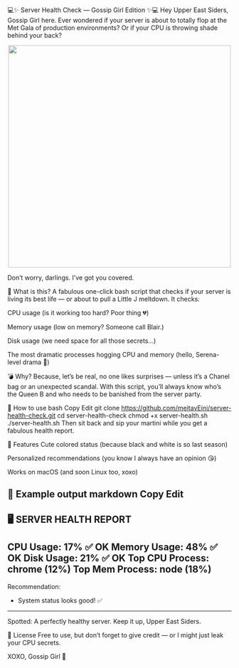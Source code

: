 💻✨ Server Health Check — Gossip Girl Edition ✨💻
Hey Upper East Siders, Gossip Girl here.
Ever wondered if your server is about to totally flop at the Met Gala of production environments? Or if your CPU is throwing shade behind your back?

<p align="center">
  <img width="500" src="https://media4.giphy.com/media/v1.Y2lkPTc5MGI3NjExMGtteGo5NDI5bGxveDdoMDRyb203YWs2NjIxYjA5b2JqMnZtNWw5cCZlcD12MV9pbnRlcm5hbF9naWZfYnlfaWQmY3Q9Zw/5yLgoc7NuyKE9aHTEGY/giphy.gif">
</p>

Don’t worry, darlings. I’ve got you covered.

👠 What is this?
A fabulous one-click bash script that checks if your server is living its best life — or about to pull a Little J meltdown.
It checks:

CPU usage (is it working too hard? Poor thing 💔)

Memory usage (low on memory? Someone call Blair.)

Disk usage (we need space for all those secrets...)

The most dramatic processes hogging CPU and memory (hello, Serena-level drama 👀)

💣 Why?
Because, let’s be real, no one likes surprises — unless it’s a Chanel bag or an unexpected scandal.
With this script, you’ll always know who’s the Queen B and who needs to be banished from the server party.

💅 How to use
bash
Copy
Edit
git clone https://github.com/meitavEini/server-health-check.git
cd server-health-check
chmod +x server-health.sh
./server-health.sh
Then sit back and sip your martini while you get a fabulous health report.

💖 Features
Cute colored status (because black and white is so last season)

Personalized recommendations (you know I always have an opinion 😘)

Works on macOS (and soon Linux too, xoxo)

💬 Example output
markdown
Copy
Edit
----------------------------------------
🖥️ SERVER HEALTH REPORT
----------------------------------------
CPU Usage:    17% ✅ OK
Memory Usage: 48% ✅ OK
Disk Usage:   21% ✅ OK
Top CPU Process: chrome (12%)
Top Mem Process: node (18%)
----------------------------------------
Recommendation:
- System status looks good! ✅
----------------------------------------
Spotted: A perfectly healthy server. Keep it up, Upper East Siders.

🎀 License
Free to use, but don’t forget to give credit — or I might just leak your CPU secrets.

XOXO,
Gossip Girl 💋
